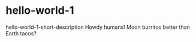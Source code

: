 # hello-world-1
hello-world-1-short-description
Howdy humans!
Moon burritos better than Earth tacos?
